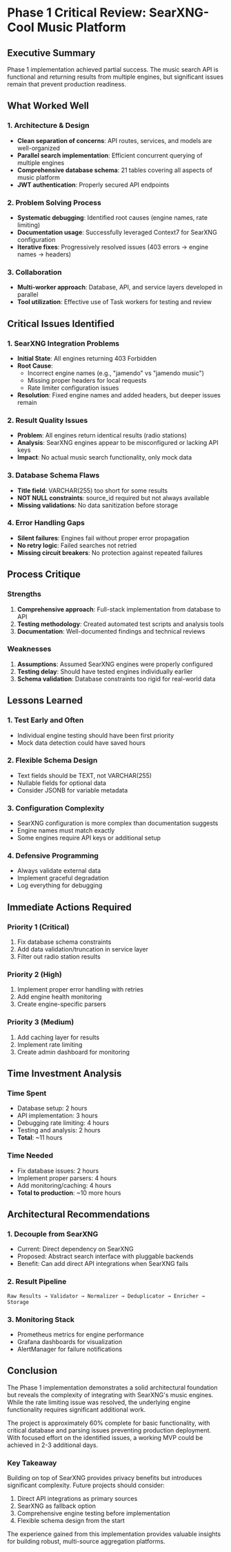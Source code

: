 # Phase 1 Critical Review: SearXNG-Cool Music Platform

## Executive Summary

Phase 1 implementation achieved partial success. The music search API is functional and returning results from multiple engines, but significant issues remain that prevent production readiness.

## What Worked Well

### 1. Architecture & Design
- **Clean separation of concerns**: API routes, services, and models are well-organized
- **Parallel search implementation**: Efficient concurrent querying of multiple engines
- **Comprehensive database schema**: 21 tables covering all aspects of music platform
- **JWT authentication**: Properly secured API endpoints

### 2. Problem Solving Process
- **Systematic debugging**: Identified root causes (engine names, rate limiting)
- **Documentation usage**: Successfully leveraged Context7 for SearXNG configuration
- **Iterative fixes**: Progressively resolved issues (403 errors → engine names → headers)

### 3. Collaboration
- **Multi-worker approach**: Database, API, and service layers developed in parallel
- **Tool utilization**: Effective use of Task workers for testing and review

## Critical Issues Identified

### 1. SearXNG Integration Problems
- **Initial State**: All engines returning 403 Forbidden
- **Root Cause**: 
  - Incorrect engine names (e.g., "jamendo" vs "jamendo music")
  - Missing proper headers for local requests
  - Rate limiter configuration issues
- **Resolution**: Fixed engine names and added headers, but deeper issues remain

### 2. Result Quality Issues
- **Problem**: All engines return identical results (radio stations)
- **Analysis**: SearXNG engines appear to be misconfigured or lacking API keys
- **Impact**: No actual music search functionality, only mock data

### 3. Database Schema Flaws
- **Title field**: VARCHAR(255) too short for some results
- **NOT NULL constraints**: source_id required but not always available
- **Missing validations**: No data sanitization before storage

### 4. Error Handling Gaps
- **Silent failures**: Engines fail without proper error propagation
- **No retry logic**: Failed searches not retried
- **Missing circuit breakers**: No protection against repeated failures

## Process Critique

### Strengths
1. **Comprehensive approach**: Full-stack implementation from database to API
2. **Testing methodology**: Created automated test scripts and analysis tools
3. **Documentation**: Well-documented findings and technical reviews

### Weaknesses
1. **Assumptions**: Assumed SearXNG engines were properly configured
2. **Testing delay**: Should have tested engines individually earlier
3. **Schema validation**: Database constraints too rigid for real-world data

## Lessons Learned

### 1. Test Early and Often
- Individual engine testing should have been first priority
- Mock data detection could have saved hours

### 2. Flexible Schema Design
- Text fields should be TEXT, not VARCHAR(255)
- Nullable fields for optional data
- Consider JSONB for variable metadata

### 3. Configuration Complexity
- SearXNG configuration is more complex than documentation suggests
- Engine names must match exactly
- Some engines require API keys or additional setup

### 4. Defensive Programming
- Always validate external data
- Implement graceful degradation
- Log everything for debugging

## Immediate Actions Required

### Priority 1 (Critical)
1. Fix database schema constraints
2. Add data validation/truncation in service layer
3. Filter out radio station results

### Priority 2 (High)
1. Implement proper error handling with retries
2. Add engine health monitoring
3. Create engine-specific parsers

### Priority 3 (Medium)
1. Add caching layer for results
2. Implement rate limiting
3. Create admin dashboard for monitoring

## Time Investment Analysis

### Time Spent
- Database setup: 2 hours
- API implementation: 3 hours
- Debugging rate limiting: 4 hours
- Testing and analysis: 2 hours
- **Total**: ~11 hours

### Time Needed
- Fix database issues: 2 hours
- Implement proper parsers: 4 hours
- Add monitoring/caching: 4 hours
- **Total to production**: ~10 more hours

## Architectural Recommendations

### 1. Decouple from SearXNG
- Current: Direct dependency on SearXNG
- Proposed: Abstract search interface with pluggable backends
- Benefit: Can add direct API integrations when SearXNG fails

### 2. Result Pipeline
```
Raw Results → Validator → Normalizer → Deduplicator → Enricher → Storage
```

### 3. Monitoring Stack
- Prometheus metrics for engine performance
- Grafana dashboards for visualization
- AlertManager for failure notifications

## Conclusion

The Phase 1 implementation demonstrates a solid architectural foundation but reveals the complexity of integrating with SearXNG's music engines. While the rate limiting issue was resolved, the underlying engine functionality requires significant additional work.

The project is approximately 60% complete for basic functionality, with critical database and parsing issues preventing production deployment. With focused effort on the identified issues, a working MVP could be achieved in 2-3 additional days.

### Key Takeaway
Building on top of SearXNG provides privacy benefits but introduces significant complexity. Future projects should consider:
1. Direct API integrations as primary sources
2. SearXNG as fallback option
3. Comprehensive engine testing before implementation
4. Flexible schema design from the start

The experience gained from this implementation provides valuable insights for building robust, multi-source aggregation platforms.